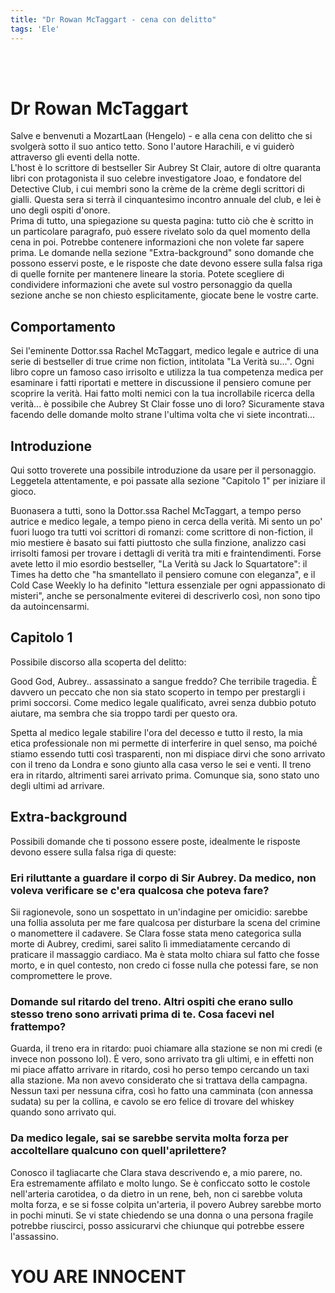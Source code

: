 ```yaml
---
title: "Dr Rowan McTaggart - cena con delitto"
tags: 'Ele'
---
```

<br></br>

# Dr Rowan McTaggart

Salve e benvenuti a MozartLaan (Hengelo) - e alla cena con delitto che si svolgerà sotto il suo antico tetto. Sono l'autore Harachili, e vi guiderò attraverso gli eventi della notte.  
L'host è lo scrittore di bestseller Sir Aubrey St Clair, autore di oltre quaranta libri con protagonista il suo celebre investigatore Joao, e fondatore del Detective Club, i cui membri sono la crème de la crème degli scrittori di gialli. Questa sera si terrà il cinquantesimo incontro annuale del club, e lei è uno degli ospiti d'onore.  
Prima di tutto, una spiegazione su questa pagina: tutto ciò che è scritto in un particolare paragrafo, può essere rivelato solo da quel momento della cena in poi. Potrebbe contenere informazioni che non volete far sapere prima. 
Le domande nella sezione "Extra-background" sono domande che possono esservi poste, e le risposte che date devono essere sulla falsa riga di quelle fornite per mantenere lineare la storia. Potete scegliere di condividere informazioni che avete sul vostro personaggio da quella sezione anche se non chiesto esplicitamente, giocate bene le vostre carte.

## Comportamento

Sei l'eminente Dottor.ssa Rachel McTaggart, medico legale e autrice di una serie di bestseller di true crime non fiction, intitolata "La Verità su...". Ogni libro copre un famoso caso irrisolto e utilizza la tua competenza medica per esaminare i fatti riportati e mettere in discussione il pensiero comune per scoprire la verità. Hai fatto molti nemici con la tua incrollabile ricerca della verità... è possibile che Aubrey St Clair fosse uno di loro? Sicuramente stava facendo delle domande molto strane l'ultima volta che vi siete incontrati...

## Introduzione

Qui sotto troverete una possibile introduzione da usare per il personaggio. Leggetela attentamente, e poi passate alla sezione "Capitolo 1" per iniziare il gioco.

Buonasera a tutti, sono la Dottor.ssa Rachel McTaggart, a tempo perso autrice e medico legale, a tempo pieno in cerca della verità. Mi sento un po' fuori luogo tra tutti voi scrittori di romanzi: come scrittore di non-fiction, il mio mestiere è basato sui fatti piuttosto che sulla finzione, analizzo casi irrisolti famosi per trovare i dettagli di verità tra miti e fraintendimenti. Forse avete letto il mio esordio bestseller, "La Verità su Jack lo Squartatore": il Times ha detto che "ha smantellato il pensiero comune con eleganza", e il Cold Case Weekly lo ha definito "lettura essenziale per ogni appassionato di misteri", anche se personalmente eviterei di descriverlo così, non sono tipo da autoincensarmi.

## Capitolo 1

Possibile discorso alla scoperta del delitto:

Good God, Aubrey.. assassinato a sangue freddo? Che terribile tragedia. È davvero un peccato che non sia stato scoperto in tempo per prestargli i primi soccorsi. Come medico legale qualificato, avrei senza dubbio potuto aiutare, ma sembra che sia troppo tardi per questo ora.

Spetta al medico legale stabilire l'ora del decesso e tutto il resto, la mia etica professionale non mi permette di interferire in quel senso, ma poiché stiamo essendo tutti così trasparenti, non mi dispiace dirvi che sono arrivato con il treno da Londra e sono giunto alla casa verso le sei e venti. Il treno era in ritardo, altrimenti sarei arrivato prima. Comunque sia, sono stato uno degli ultimi ad arrivare.

## Extra-background

Possibili domande che ti possono essere poste, idealmente le risposte devono essere sulla falsa riga di queste:

### Eri riluttante a guardare il corpo di Sir Aubrey. Da medico, non voleva verificare se c'era qualcosa che poteva fare?

Sii ragionevole, sono un sospettato in un'indagine per omicidio: sarebbe una follia assoluta per me fare qualcosa per disturbare la scena del crimine o manomettere il cadavere. Se Clara fosse stata meno categorica sulla morte di Aubrey, credimi, sarei salito lì immediatamente cercando di praticare il massaggio cardiaco. Ma è stata molto chiara sul fatto che fosse morto, e in quel contesto, non credo ci fosse nulla che potessi fare, se non compromettere le prove.

### Domande sul ritardo del treno. Altri ospiti che erano sullo stesso treno sono arrivati prima di te. Cosa facevi nel frattempo?

Guarda, il treno era in ritardo: puoi chiamare alla stazione se non mi credi (e invece non possono lol). È vero, sono arrivato tra gli ultimi, e in effetti non mi piace affatto arrivare in ritardo, così ho perso tempo cercando un taxi alla stazione. Ma non avevo considerato che si trattava della campagna. Nessun taxi per nessuna cifra, così ho fatto una camminata (con annessa sudata) su per la collina, e cavolo se ero felice di trovare del whiskey quando sono arrivato qui.

### Da medico legale, sai se sarebbe servita molta forza per accoltellare qualcuno con quell'aprilettere?

Conosco il tagliacarte che Clara stava descrivendo e, a mio parere, no.  
Era estremamente affilato e molto lungo. Se è conficcato sotto le costole nell'arteria carotidea, o da dietro in un rene, beh, non ci sarebbe voluta molta forza, e se si fosse colpita un'arteria, il povero Aubrey sarebbe morto in pochi minuti. Se vi state chiedendo se una donna o una persona fragile potrebbe riuscirci, posso assicurarvi che chiunque qui potrebbe essere l'assassino.

# YOU ARE INNOCENT